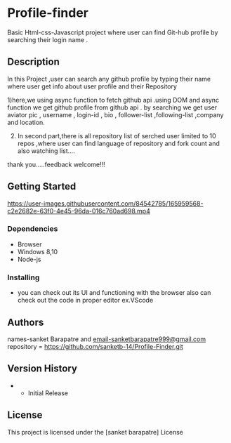 # Profile-finder

Basic Html-css-Javascript project where user can find Git-hub profile by searching their login name .


## Description

In this Project ,user can search any github profile by typing their name where user get info about user profile and their Repository

1)here,we using async function to fetch github api .using DOM and async function we get github profile from github api .
by searching we get user aviator pic , username , login-id , bio , follower-list ,following-list ,company and location.

 2) In second part,there is all repository list of serched user limited to 10 repos ,where user can find language of repository and fork count and also watching list....


 thank you.....feedback welcome!!! 

## Getting Started
https://user-images.githubusercontent.com/84542785/165959568-c2e2682e-63f0-4e45-96da-016c760ad698.mp4

### Dependencies

- Browser
- Windows 8,10
- Node-js

### Installing

- you can check out its UI and functioning with the browser
also can check out the code in proper editor ex.VScode



## Authors

 names-sanket Barapatre and email-sanketbarapatre999@gmail.com
 repository = https://github.com/sanketb-14/Profile-Finder.git



## Version History

-
  - Initial Release

## License

This project is licensed under the [sanket barapatre] License


